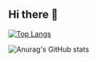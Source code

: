 ## Hi there 👋

<!--
**JeongHwa518/JeongHwa518** is a ✨ _special_ ✨ repository because its `README.md` (this file) appears on your GitHub profile.

Here are some ideas to get you started:

- 🔭 I’m currently working on ...
- 🌱 I’m currently learning ...
- 👯 I’m looking to collaborate on ...
- 🤔 I’m looking for help with ...
- 💬 Ask me about ...
- 📫 How to reach me: ...
- 😄 Pronouns: ...
- ⚡ Fun fact: ...
-->

[![Top Langs](https://github-readme-stats.vercel.app/api/top-langs/?username=JeongHwa518)](https://github.com/anuraghazra/github-readme-stats)

![Anurag's GitHub stats](https://github-readme-stats.vercel.app/api?username=JeongHwa518&hide=contribs,prs&show_icons=true&theme=buefy)
